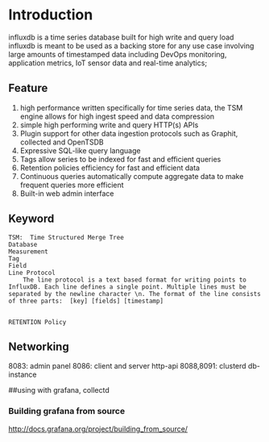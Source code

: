 # Introduction
influxdb is a time series database built for high write and query load  
influxdb is meant to be used as a backing store for any use case involving large amounts of timestamped data including DevOps monitoring, application metrics, IoT sensor data and real-time analytics;  

## Feature
1. high performance written specifically for time series data, the TSM engine  allows for high ingest speed and data compression   
2. simple high performing write and query HTTP(s) APIs    
3. Plugin support for other data ingestion protocols such as Graphit, collected and OpenTSDB  
4.  Expressive SQL-like query language 
5. Tags allow series to be indexed for fast and efficient queries   
6. Retention policies efficiency for fast and efficient data  
7. Continuous queries automatically compute aggregate data to make frequent queries more efficient  
8. Built-in web admin interface  

## Keyword
```
TSM:  Time Structured Merge Tree
Database
Measurement
Tag
Field
Line Protocol
    The line protocol is a text based format for writing points to InfluxDB. Each line defines a single point. Multiple lines must be separated by the newline character \n. The format of the line consists of three parts:  [key] [fields] [timestamp]


RETENTION Policy
```

## Networking
8083: admin panel
8086: client and server http-api
8088,8091: clusterd db-instance


##using with grafana, collectd
### Building grafana from source
http://docs.grafana.org/project/building_from_source/
